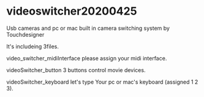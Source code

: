 # videoswitcher20200425
Usb cameras and pc or mac built in camera switching system by Touchdesigner

It's includeing 3files.

video_switcher_midiInterface
please assign your midi interface.


videoSwitcher_button
3 buttons control movie devices.


videoSwitcher_keyboard
let's type Your pc or mac's keyboard (assigned 1 2 3).

